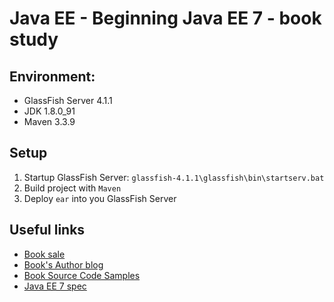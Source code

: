 # Java EE - Beginning Java EE 7 - book study

## Environment:
* GlassFish Server 4.1.1
* JDK 1.8.0_91
* Maven 3.3.9
 
## Setup
1. Startup GlassFish Server: `glassfish-4.1.1\glassfish\bin\startserv.bat`
1. Build project with `Maven`
2. Deploy `ear` into you GlassFish Server

## Useful links
* [Book sale](http://www.apress.com/9781430246268?gtmf=s)
* [Book's Author blog](https://antoniogoncalves.org/2013/05/29/beginning-java-ee-7-book-arriving-soon/)
* [Book Source Code Samples](https://github.com/agoncal/agoncal-book-javaee7)
* [Java EE 7 spec](https://docs.oracle.com/javaee/7/tutorial/index.html)